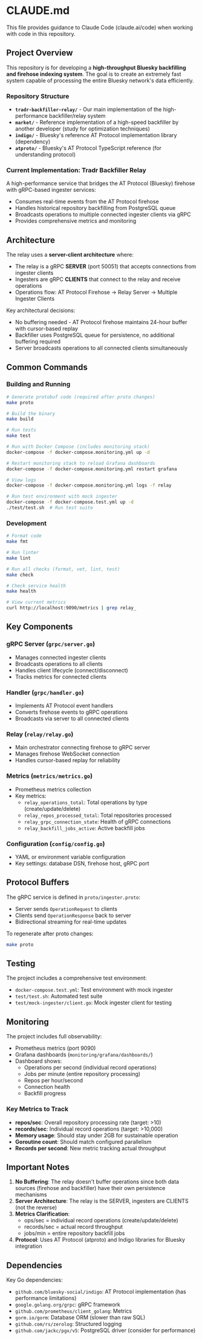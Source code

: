 # CLAUDE.md

This file provides guidance to Claude Code (claude.ai/code) when working with code in this repository.

## Project Overview

This repository is for developing a **high-throughput Bluesky backfilling and firehose indexing system**. The goal is to create an extremely fast system capable of processing the entire Bluesky network's data efficiently.

### Repository Structure

- **`tradr-backfiller-relay/`** - Our main implementation of the high-performance backfiller/relay system
- **`market/`** - Reference implementation of a high-speed backfiller by another developer (study for optimization techniques)
- **`indigo/`** - Bluesky's reference AT Protocol implementation library (dependency)
- **`atproto/`** - Bluesky's AT Protocol TypeScript reference (for understanding protocol)

### Current Implementation: Tradr Backfiller Relay

A high-performance service that bridges the AT Protocol (Bluesky) firehose with gRPC-based ingester services:
- Consumes real-time events from the AT Protocol firehose
- Handles historical repository backfilling from PostgreSQL queue
- Broadcasts operations to multiple connected ingester clients via gRPC
- Provides comprehensive metrics and monitoring

## Architecture

The relay uses a **server-client architecture** where:
- The relay is a gRPC **SERVER** (port 50051) that accepts connections from ingester clients
- Ingesters are gRPC **CLIENTS** that connect to the relay and receive operations
- Operations flow: AT Protocol Firehose → Relay Server → Multiple Ingester Clients

Key architectural decisions:
- No buffering needed - AT Protocol firehose maintains 24-hour buffer with cursor-based replay
- Backfiller uses PostgreSQL queue for persistence, no additional buffering required
- Server broadcasts operations to all connected clients simultaneously

## Common Commands

### Building and Running
```bash
# Generate protobuf code (required after proto changes)
make proto

# Build the binary
make build

# Run tests
make test

# Run with Docker Compose (includes monitoring stack)
docker-compose -f docker-compose.monitoring.yml up -d

# Restart monitoring stack to reload Grafana dashboards
docker-compose -f docker-compose.monitoring.yml restart grafana

# View logs
docker-compose -f docker-compose.monitoring.yml logs -f relay

# Run test environment with mock ingester
docker-compose -f docker-compose.test.yml up -d
./test/test.sh  # Run test suite
```

### Development
```bash
# Format code
make fmt

# Run linter
make lint

# Run all checks (format, vet, lint, test)
make check

# Check service health
make health

# View current metrics
curl http://localhost:9090/metrics | grep relay_
```

## Key Components

### gRPC Server (`grpc/server.go`)
- Manages connected ingester clients
- Broadcasts operations to all clients
- Handles client lifecycle (connect/disconnect)
- Tracks metrics for connected clients

### Handler (`grpc/handler.go`)
- Implements AT Protocol event handlers
- Converts firehose events to gRPC operations
- Broadcasts via server to all connected clients

### Relay (`relay/relay.go`)
- Main orchestrator connecting firehose to gRPC server
- Manages firehose WebSocket connection
- Handles cursor-based replay for reliability

### Metrics (`metrics/metrics.go`)
- Prometheus metrics collection
- Key metrics:
  - `relay_operations_total`: Total operations by type (create/update/delete)
  - `relay_repos_processed_total`: Total repositories processed
  - `relay_grpc_connection_state`: Health of gRPC connections
  - `relay_backfill_jobs_active`: Active backfill jobs

### Configuration (`config/config.go`)
- YAML or environment variable configuration
- Key settings: database DSN, firehose host, gRPC port

## Protocol Buffers

The gRPC service is defined in `proto/ingester.proto`:
- Server sends `OperationRequest` to clients
- Clients send `OperationResponse` back to server
- Bidirectional streaming for real-time updates

To regenerate after proto changes:
```bash
make proto
```

## Testing

The project includes a comprehensive test environment:
- `docker-compose.test.yml`: Test environment with mock ingester
- `test/test.sh`: Automated test suite
- `test/mock-ingester/client.go`: Mock ingester client for testing

## Monitoring

The project includes full observability:
- Prometheus metrics (port 9090)
- Grafana dashboards (`monitoring/grafana/dashboards/`)
- Dashboard shows:
  - Operations per second (individual record operations)
  - Jobs per minute (entire repository processing)
  - Repos per hour/second
  - Connection health
  - Backfill progress

### Key Metrics to Track
- **repos/sec**: Overall repository processing rate (target: >10)
- **records/sec**: Individual record operations (target: >10,000)  
- **Memory usage**: Should stay under 2GB for sustainable operation
- **Goroutine count**: Should match configured parallelism
- **Records per second**: New metric tracking actual throughput

## Important Notes

1. **No Buffering**: The relay doesn't buffer operations since both data sources (firehose and backfiller) have their own persistence mechanisms
2. **Server Architecture**: The relay is the SERVER, ingesters are CLIENTS (not the reverse)
3. **Metrics Clarification**: 
   - ops/sec = individual record operations (create/update/delete)
   - records/sec = actual record throughput
   - jobs/min = entire repository backfill jobs
4. **Protocol**: Uses AT Protocol (atproto) and Indigo libraries for Bluesky integration

## Dependencies

Key Go dependencies:
- `github.com/bluesky-social/indigo`: AT Protocol implementation (has performance limitations)
- `google.golang.org/grpc`: gRPC framework
- `github.com/prometheus/client_golang`: Metrics
- `gorm.io/gorm`: Database ORM (slower than raw SQL)
- `github.com/rs/zerolog`: Structured logging
- `github.com/jackc/pgx/v5`: PostgreSQL driver (consider for performance)